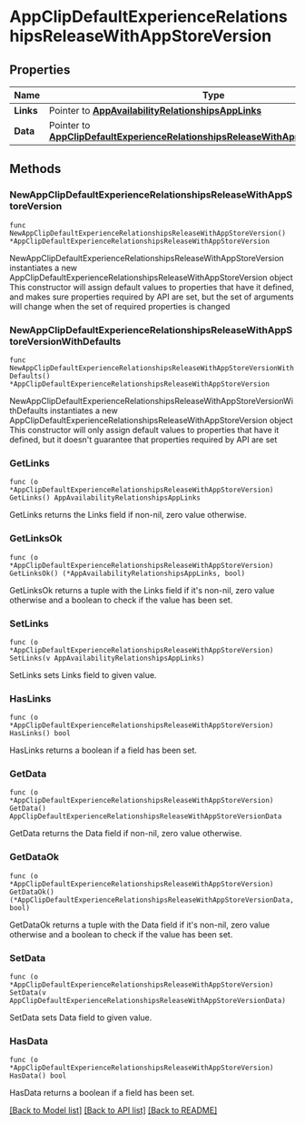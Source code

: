# AppClipDefaultExperienceRelationshipsReleaseWithAppStoreVersion

## Properties

Name | Type | Description | Notes
------------ | ------------- | ------------- | -------------
**Links** | Pointer to [**AppAvailabilityRelationshipsAppLinks**](AppAvailabilityRelationshipsAppLinks.md) |  | [optional] 
**Data** | Pointer to [**AppClipDefaultExperienceRelationshipsReleaseWithAppStoreVersionData**](AppClipDefaultExperienceRelationshipsReleaseWithAppStoreVersionData.md) |  | [optional] 

## Methods

### NewAppClipDefaultExperienceRelationshipsReleaseWithAppStoreVersion

`func NewAppClipDefaultExperienceRelationshipsReleaseWithAppStoreVersion() *AppClipDefaultExperienceRelationshipsReleaseWithAppStoreVersion`

NewAppClipDefaultExperienceRelationshipsReleaseWithAppStoreVersion instantiates a new AppClipDefaultExperienceRelationshipsReleaseWithAppStoreVersion object
This constructor will assign default values to properties that have it defined,
and makes sure properties required by API are set, but the set of arguments
will change when the set of required properties is changed

### NewAppClipDefaultExperienceRelationshipsReleaseWithAppStoreVersionWithDefaults

`func NewAppClipDefaultExperienceRelationshipsReleaseWithAppStoreVersionWithDefaults() *AppClipDefaultExperienceRelationshipsReleaseWithAppStoreVersion`

NewAppClipDefaultExperienceRelationshipsReleaseWithAppStoreVersionWithDefaults instantiates a new AppClipDefaultExperienceRelationshipsReleaseWithAppStoreVersion object
This constructor will only assign default values to properties that have it defined,
but it doesn't guarantee that properties required by API are set

### GetLinks

`func (o *AppClipDefaultExperienceRelationshipsReleaseWithAppStoreVersion) GetLinks() AppAvailabilityRelationshipsAppLinks`

GetLinks returns the Links field if non-nil, zero value otherwise.

### GetLinksOk

`func (o *AppClipDefaultExperienceRelationshipsReleaseWithAppStoreVersion) GetLinksOk() (*AppAvailabilityRelationshipsAppLinks, bool)`

GetLinksOk returns a tuple with the Links field if it's non-nil, zero value otherwise
and a boolean to check if the value has been set.

### SetLinks

`func (o *AppClipDefaultExperienceRelationshipsReleaseWithAppStoreVersion) SetLinks(v AppAvailabilityRelationshipsAppLinks)`

SetLinks sets Links field to given value.

### HasLinks

`func (o *AppClipDefaultExperienceRelationshipsReleaseWithAppStoreVersion) HasLinks() bool`

HasLinks returns a boolean if a field has been set.

### GetData

`func (o *AppClipDefaultExperienceRelationshipsReleaseWithAppStoreVersion) GetData() AppClipDefaultExperienceRelationshipsReleaseWithAppStoreVersionData`

GetData returns the Data field if non-nil, zero value otherwise.

### GetDataOk

`func (o *AppClipDefaultExperienceRelationshipsReleaseWithAppStoreVersion) GetDataOk() (*AppClipDefaultExperienceRelationshipsReleaseWithAppStoreVersionData, bool)`

GetDataOk returns a tuple with the Data field if it's non-nil, zero value otherwise
and a boolean to check if the value has been set.

### SetData

`func (o *AppClipDefaultExperienceRelationshipsReleaseWithAppStoreVersion) SetData(v AppClipDefaultExperienceRelationshipsReleaseWithAppStoreVersionData)`

SetData sets Data field to given value.

### HasData

`func (o *AppClipDefaultExperienceRelationshipsReleaseWithAppStoreVersion) HasData() bool`

HasData returns a boolean if a field has been set.


[[Back to Model list]](../README.md#documentation-for-models) [[Back to API list]](../README.md#documentation-for-api-endpoints) [[Back to README]](../README.md)


